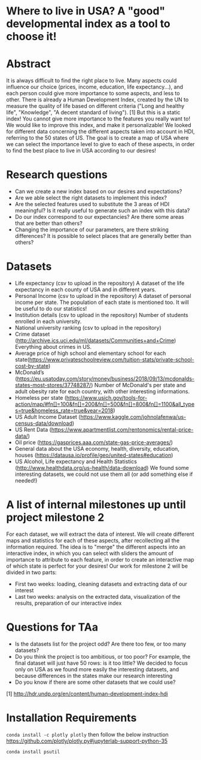 # Where to live in USA? A "good" developmental index as a tool to choose it!

# Abstract
It is always difficult to find the right place to live. Many aspects could influence our choice (prices, income, education, life expectancy...), and each person could give more importance to some aspects, and less to other.
There is already a Human Development Index, created by the UN to measure the quality of life based on different criteria ("Long and healthy life", "Knowledge", "A decent standard of living"). [1]
But this is a static index! You cannot give more importance to the features you really want to!
We would like to improve this index, and make it personalizable!
We looked for different data concerning the different aspects taken into account in HDI, referring to the 50 states of US. The goal is to create a map of USA where we can select the importance level to give to each of these aspects, in order to find the best place to live in USA according to our desires!

# Research questions
- Can we create a new index based on our desires and expectations?
- Are we able select the right datasets to implement this index?
- Are the selected features used to substitute the 3 areas of HDI meaningful? Is it really useful to generate such an index with this data?
- Do our index correspond to our expectancies? Are there some areas that are better than others?
- Changing the importance of our parameters, are there striking differences? It is possible to select places that are generally better than others?

# Datasets
- Life expectancy (csv to upload in the repository)
A dataset of the life expectancy in each county of USA and in different years.
- Personal Income (csv to upload in the repository)
A dataset of personal income per state. The population of each state is mentioned too. It will be useful to do our statistics!
- Institution details (csv to upload in the repository)
Number of students enrolled in each university.
- National university ranking (csv to upload in the repository)
- Crime dataset (http://archive.ics.uci.edu/ml/datasets/Communities+and+Crime)
Everything about crimes in US.
- Average price of high school and elementary school for each state(https://www.privateschoolreview.com/tuition-stats/private-school-cost-by-state)
- McDonald’s (https://eu.usatoday.com/story/money/business/2018/09/13/mcdonalds-states-most-stores/37748287/)
Number of McDonald's per state and adult obesity rate for each country, with other interesting informations.
- Homeless per state (https://www.usich.gov/tools-for-action/map/#fn[]=100&fn[]=200&fn[]=500&fn[]=800&fn[]=1100&all_types=true&homeless_rate=true&year=2018)
- US Adult Income Dataset (https://www.kaggle.com/johnolafenwa/us-census-data/download)
- US Rent Data (https://www.apartmentlist.com/rentonomics/rental-price-data/)
- Oil price (https://gasprices.aaa.com/state-gas-price-averages/)
- General data about the USA economy, health, diversity, education, houses (https://datausa.io/profile/geo/united-states#education)
- US Alcohol, Life expectancy and Health Statistics (http://www.healthdata.org/us-health/data-download)
We found some interesting datasets, we could not use them all (or add something else if needed!)

# A list of internal milestones up until project milestone 2
For each dataset, we will extract the data of interest. We will create different maps and statistics for each of these aspects, after recollecting all the information required. The idea is to "merge" the different aspects into an interactive index, in which you can select with sliders the amount of importance to attribute to each feature, in order to create an interactive map of which state is perfect for your desires!
Our work for milestone 2 will be divided in two parts:
- First two weeks: loading, cleaning datasets and extracting data of our interest
- Last two weeks: analysis on the extracted data, visualization of the results, preparation of our interactive index

# Questions for TAa
- Is the datasets list for the project odd? Are there too few, or too many datasets?
- Do you think the project is too ambitious, or too poor? For example, the final dataset will just have 50 rows: is it too little? We decided to focus only on USA as we found more easily the interesting datasets, and because differences in the states make our research interesting
- Do you know if there are some other datasets that we could use?

[1] http://hdr.undp.org/en/content/human-development-index-hdi





# Installation Requirements
`conda install -c plotly plotly`
then follow the below instruction
https://github.com/plotly/plotly.py#jupyterlab-support-python-35

`conda install psutil`

